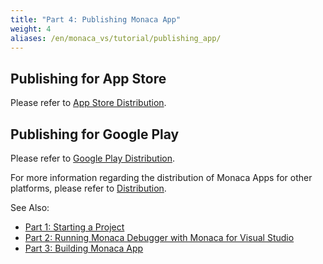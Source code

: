 ```yaml
---
title: "Part 4: Publishing Monaca App"
weight: 4
aliases: /en/monaca_vs/tutorial/publishing_app/
---
```


## Publishing for App Store

Please refer to [App Store Distribution](/en/products_guide/monaca_ide/deploy/appstore).

## Publishing for Google Play

Please refer to [Google Play Distribution](/en/products_guide/monaca_ide/deploy/google_play).

For more information regarding the distribution of Monaca Apps for other
platforms, please refer to [Distribution](/en/products_guide/monaca_ide/deploy).

See Also:

- [Part 1: Starting a Project](../starting_project)
- [Part 2: Running Monaca Debugger with Monaca for Visual Studio](../testing_debugging)
- [Part 3: Building Monaca App](../building_app)
